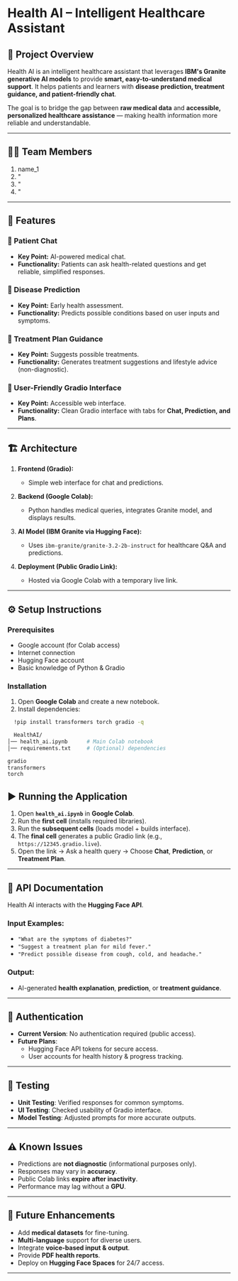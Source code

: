 # Health AI – Intelligent Healthcare Assistant  

## 📌 Project Overview  
Health AI is an intelligent healthcare assistant that leverages **IBM's Granite generative AI models** to provide **smart, easy-to-understand medical support**. It helps patients and learners with **disease prediction, treatment guidance, and patient-friendly chat**.  

The goal is to bridge the gap between **raw medical data** and **accessible, personalized healthcare assistance** — making health information more reliable and understandable.  

---

## 👨‍💻 Team Members  
1. name_1
2. "
3. "
4. "

---

## 🚀 Features  
### 🔹 Patient Chat  
- **Key Point:** AI-powered medical chat.  
- **Functionality:** Patients can ask health-related questions and get reliable, simplified responses.  

### 🔹 Disease Prediction  
- **Key Point:** Early health assessment.  
- **Functionality:** Predicts possible conditions based on user inputs and symptoms.  

### 🔹 Treatment Plan Guidance  
- **Key Point:** Suggests possible treatments.  
- **Functionality:** Generates treatment suggestions and lifestyle advice (non-diagnostic).  

### 🔹 User-Friendly Gradio Interface  
- **Key Point:** Accessible web interface.  
- **Functionality:** Clean Gradio interface with tabs for **Chat, Prediction, and Plans**.  

---

## 🏗️ Architecture  
1. **Frontend (Gradio):**  
   - Simple web interface for chat and predictions.  

2. **Backend (Google Colab):**  
   - Python handles medical queries, integrates Granite model, and displays results.  

3. **AI Model (IBM Granite via Hugging Face):**  
   - Uses `ibm-granite/granite-3.2-2b-instruct` for healthcare Q&A and predictions.  

4. **Deployment (Public Gradio Link):**  
   - Hosted via Google Colab with a temporary live link.  

---

## ⚙️ Setup Instructions  

### Prerequisites  
- Google account (for Colab access)  
- Internet connection  
- Hugging Face account  
- Basic knowledge of Python & Gradio  


### Installation
1. Open **Google Colab** and create a new notebook.  
2. Install dependencies:
   
```bash
  !pip install transformers torch gradio -q
```

```bash
  HealthAI/
│── health_ai.ipynb      # Main Colab notebook
│── requirements.txt     # (Optional) dependencies
```

```bash
gradio
transformers
torch
 ```
## ▶️ Running the Application

1. Open **`health_ai.ipynb`** in **Google Colab**.  
2. Run the **first cell** (installs required libraries).  
3. Run the **subsequent cells** (loads model + builds interface).  
4. The **final cell** generates a public Gradio link (e.g., `https://12345.gradio.live`).  
5. Open the link → Ask a health query → Choose **Chat**, **Prediction**, or **Treatment Plan**.  

---

## 📡 API Documentation

Health AI interacts with the **Hugging Face API**.

### Input Examples:
- `"What are the symptoms of diabetes?"`  
- `"Suggest a treatment plan for mild fever."`  
- `"Predict possible disease from cough, cold, and headache."`  

### Output:
- AI-generated **health explanation**, **prediction**, or **treatment guidance**.  

---

## 🔐 Authentication

- **Current Version**: No authentication required (public access).  
- **Future Plans**:  
  - Hugging Face API tokens for secure access.  
  - User accounts for health history & progress tracking.  

---

## 🧪 Testing

- **Unit Testing**: Verified responses for common symptoms.  
- **UI Testing**: Checked usability of Gradio interface.  
- **Model Testing**: Adjusted prompts for more accurate outputs.  

---

## ⚠️ Known Issues

- Predictions are **not diagnostic** (informational purposes only).  
- Responses may vary in **accuracy**.  
- Public Colab links **expire after inactivity**.  
- Performance may lag without a **GPU**.  

---

## 🔮 Future Enhancements

- Add **medical datasets** for fine-tuning.  
- **Multi-language** support for diverse users.  
- Integrate **voice-based input & output**.  
- Provide **PDF health reports**.  
- Deploy on **Hugging Face Spaces** for 24/7 access.  

---
